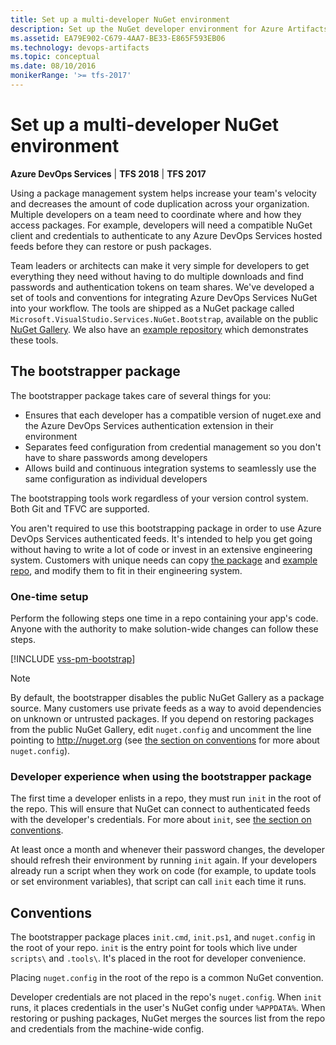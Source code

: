 ```yaml
---
title: Set up a multi-developer NuGet environment
description: Set up the NuGet developer environment for Azure Artifacts in Azure DevOps Services or Team Foundation Server
ms.assetid: EA79E902-C679-4AA7-BE33-E865F593EB06
ms.technology: devops-artifacts
ms.topic: conceptual
ms.date: 08/10/2016
monikerRange: '>= tfs-2017'
---
```


# Set up a multi-developer NuGet environment

**Azure DevOps Services** | **TFS 2018** | **TFS 2017**

Using a package management system helps increase your team's velocity and decreases the amount of code duplication across your organization.
Multiple developers on a team need to coordinate where and how they access packages.
For example, developers will need a compatible NuGet client and credentials to authenticate to any Azure DevOps Services hosted feeds before they can restore or push packages.

Team leaders or architects can make it very simple for developers to get everything they need without having to do multiple downloads and find passwords and authentication tokens on team shares.
We've developed a set of tools and conventions for integrating Azure DevOps Services NuGet into your workflow.
The tools are shipped as a NuGet package called `Microsoft.VisualStudio.Services.NuGet.Bootstrap`, available on the public [NuGet Gallery](https://www.nuget.org/packages?q=Microsoft.VisualStudio.Services.NuGet.Bootstrap).
We also have an [example repository](https://github.com/Microsoft/vsts-nuget-sample) which demonstrates these tools.

## The bootstrapper package

The bootstrapper package takes care of several things for you:

* Ensures that each developer has a compatible version of nuget.exe and the Azure DevOps Services authentication extension in their environment
* Separates feed configuration from credential management so you don't have to share passwords among developers
* Allows build and continuous integration systems to seamlessly use the same configuration as individual developers

The bootstrapping tools work regardless of your version control system.
Both Git and TFVC are supported.

You aren't required to use this bootstrapping package in order to use Azure DevOps Services authenticated feeds.
It's intended to help you get going without having to write a lot of code or invest in an extensive engineering system.
Customers with unique needs can copy [the package](https://www.nuget.org/packages?q=Microsoft.VisualStudio.Services.NuGet.Bootstrap) and [example repo](https://github.com/Microsoft/vsts-nuget-sample), and modify them to fit in their engineering system.

### One-time setup

Perform the following steps one time in a repo containing your app's code.
Anyone with the authority to make solution-wide changes can follow these steps.

[!INCLUDE [vss-pm-bootstrap](../includes/nuget/nuget-bootstrap.md)]

> [!NOTE]
> By default, the bootstrapper disables the public NuGet Gallery as a package source.
> Many customers use private feeds as a way to avoid dependencies on unknown or untrusted packages.
> If you depend on restoring packages from the public NuGet Gallery, edit `nuget.config` and uncomment the line pointing to
> http://nuget.org (see [the section on conventions](#conventions) for more about `nuget.config`).

### Developer experience when using the bootstrapper package

The first time a developer enlists in a repo, they must run `init` in the root of the repo.
This will ensure that NuGet can connect to authenticated feeds with the developer's credentials.
For more about `init`, see [the section on conventions](#conventions).

At least once a month and whenever their password changes, the developer should refresh their environment by running `init` again.
If your developers already run a script when they work on code (for example, to update tools or set environment variables), that script can call `init` each time it runs.

<a name="conventions"></a>

## Conventions

The bootstrapper package places `init.cmd`, `init.ps1`, and `nuget.config` in the root of your repo.
`init` is the entry point for tools which live under `scripts\` and `.tools\`.
It's placed in the root for developer convenience.

Placing `nuget.config` in the root of the repo is a common NuGet convention.

Developer credentials are not placed in the repo's `nuget.config`.
When `init` runs, it places credentials in the user's NuGet config under `%APPDATA%`.
When restoring or pushing packages, NuGet merges the sources list from the repo and credentials from the machine-wide config.
